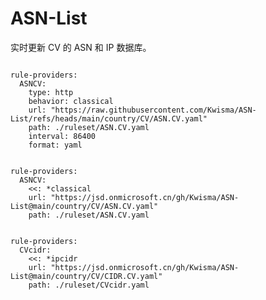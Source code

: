 
# ASN-List

实时更新 CV 的 ASN 和 IP 数据库。

<pre><code class="language-javascript">
rule-providers:
  ASNCV:
    type: http
    behavior: classical
    url: "https://raw.githubusercontent.com/Kwisma/ASN-List/refs/heads/main/country/CV/ASN.CV.yaml"
    path: ./ruleset/ASN.CV.yaml
    interval: 86400
    format: yaml
</code></pre>

<pre><code class="language-javascript">
rule-providers:
  ASNCV:
    <<: *classical
    url: "https://jsd.onmicrosoft.cn/gh/Kwisma/ASN-List@main/country/CV/ASN.CV.yaml"
    path: ./ruleset/ASN.CV.yaml
</code></pre>

<pre><code class="language-javascript">
rule-providers:
  CVcidr:
    <<: *ipcidr
    url: "https://jsd.onmicrosoft.cn/gh/Kwisma/ASN-List@main/country/CV/CIDR.CV.yaml"
    path: ./ruleset/CVcidr.yaml
</code></pre>